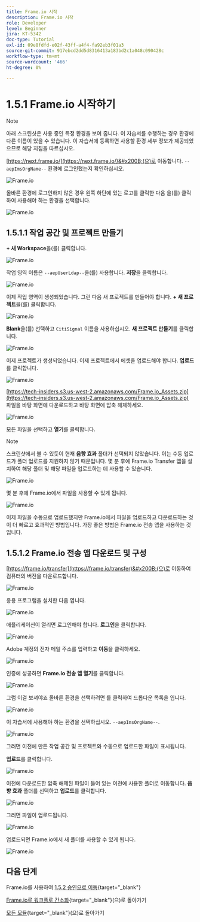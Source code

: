```yaml
---
title: Frame.io 시작
description: Frame.io 시작
role: Developer
level: Beginner
jira: KT-5342
doc-type: Tutorial
exl-id: 09e8fdfd-e02f-43ff-a4f4-fa92eb3f01a3
source-git-commit: 917ebcd2dd5d8316413a183bd2c1a048c090428c
workflow-type: tm+mt
source-wordcount: '466'
ht-degree: 0%

---
```


# 1.5.1 Frame.io 시작하기

>[!NOTE]
>
> 아래 스크린샷은 사용 중인 특정 환경을 보여 줍니다. 이 자습서를 수행하는 경우 환경에 다른 이름이 있을 수 있습니다. 이 자습서에 등록하면 사용할 환경 세부 정보가 제공되었으므로 해당 지침을 따르십시오.

[https://next.frame.io/](https://next.frame.io/)&#x200B;(으)로 이동합니다. `--aepImsOrgName--` 환경에 로그인했는지 확인하십시오.

![Frame.io](./images/frameio1.png)

올바른 환경에 로그인하지 않은 경우 왼쪽 하단에 있는 로고를 클릭한 다음 을(를) 클릭하여 사용해야 하는 환경을 선택합니다.

![Frame.io](./images/frameio2.png)

## 1.5.1.1 작업 공간 및 프로젝트 만들기

**+ 새 Workspace**&#x200B;을(를) 클릭합니다.

![Frame.io](./images/frameio3.png)

작업 영역 이름은 `--aepUserLdap--`을(를) 사용합니다. **저장**&#x200B;을 클릭합니다.

![Frame.io](./images/frameio4.png)

이제 작업 영역이 생성되었습니다. 그런 다음 새 프로젝트를 만들어야 합니다. **+ 새 프로젝트**&#x200B;을(를) 클릭합니다.

![Frame.io](./images/frameio5.png)

**Blank**&#x200B;을(를) 선택하고 `CitiSignal` 이름을 사용하십시오. **새 프로젝트 만들기**&#x200B;를 클릭합니다.

![Frame.io](./images/frameio6.png)

이제 프로젝트가 생성되었습니다. 이제 프로젝트에서 에셋을 업로드해야 합니다. **업로드**&#x200B;를 클릭합니다.

![Frame.io](./images/frameio7.png)

[https://tech-insiders.s3.us-west-2.amazonaws.com/Frame.io_Assets.zip](https://tech-insiders.s3.us-west-2.amazonaws.com/Frame.io_Assets.zip) 파일을 바탕 화면에 다운로드하고 바탕 화면에 압축 해제하세요.

![Frame.io](./images/frameio8.png)

모든 파일을 선택하고 **열기**&#x200B;를 클릭합니다.

>[!NOTE]
>
>스크린샷에서 볼 수 있듯이 현재 **음향 효과** 폴더가 선택되지 않았습니다. 이는 수동 업로드가 폴더 업로드를 지원하지 않기 때문입니다. 몇 분 후에 Frame.io Transfer 앱을 설치하여 해당 폴더 및 해당 파일을 업로드하는 데 사용할 수 있습니다.

![Frame.io](./images/frameio9.png)

몇 분 후에 Frame.io에서 파일을 사용할 수 있게 됩니다.

![Frame.io](./images/frameio10.png)

이제 파일을 수동으로 업로드했지만 Frame.io에서 파일을 업로드하고 다운로드하는 것이 더 빠르고 효과적인 방법입니다. 가장 좋은 방법은 Frame.io 전송 앱을 사용하는 것입니다.

## 1.5.1.2 Frame.io 전송 앱 다운로드 및 구성

[https://frame.io/transfer](https://frame.io/transfer)&#x200B;(으)로 이동하여 컴퓨터의 버전을 다운로드합니다.

![Frame.io](./images/frameio11.png)

응용 프로그램을 설치한 다음 엽니다.

![Frame.io](./images/frameio12.png)

애플리케이션이 열리면 로그인해야 합니다. **로그인**&#x200B;을 클릭합니다.

![Frame.io](./images/frameio13.png)

Adobe 계정의 전자 메일 주소를 입력하고 **이동**&#x200B;을 클릭하세요.

![Frame.io](./images/frameio14.png)

인증에 성공하면 **Frame.io 전송 앱 열기**&#x200B;를 클릭합니다.

![Frame.io](./images/frameio15.png)

그럼 이걸 보셔야죠 올바른 환경을 선택하려면 를 클릭하여 드롭다운 목록을 엽니다.

![Frame.io](./images/frameio16.png)

이 자습서에 사용해야 하는 환경을 선택하십시오. `--aepImsOrgName--`.

![Frame.io](./images/frameio17.png)

그러면 이전에 만든 작업 공간 및 프로젝트와 수동으로 업로드한 파일이 표시됩니다.

**업로드**&#x200B;를 클릭합니다.

![Frame.io](./images/frameio18.png)

이전에 다운로드한 압축 해제된 파일이 들어 있는 이전에 사용한 폴더로 이동합니다. **음향 효과** 폴더를 선택하고 **업로드**&#x200B;를 클릭합니다.

![Frame.io](./images/frameio19.png)

그러면 파일이 업로드됩니다.

![Frame.io](./images/frameio20.png)

업로드되면 Frame.io에서 새 폴더를 사용할 수 있게 됩니다.

![Frame.io](./images/frameio21.png)

## 다음 단계

Frame.io를 사용하여 [1.5.2 승인으로 이동](./ex2.md){target="_blank"}

[Frame.io로 워크플로 간소화](./frameio.md){target="_blank"}(으)로 돌아가기

[모든 모듈](./../../../overview.md){target="_blank"}(으)로 돌아가기
